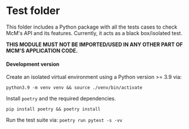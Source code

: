 # Test folder

This folder includes a Python package with all the tests cases to check McM's API and its features. Currently, it acts as a black box/isolated test.

**THIS MODULE MUST NOT BE IMPORTED/USED IN ANY OTHER PART OF MCM'S APPLICATION CODE.**

#### Development version

Create an isolated virtual environment using a Python version >= 3.9 via:

`python3.9 -m venv venv && source ./venv/bin/activate`

Install `poetry` and the required dependencies.

`pip install poetry && poetry install`

Run the test suite via:
`poetry run pytest -s -vv`